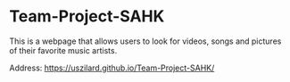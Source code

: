 # Team-Project-SAHK

This is a webpage that allows users to look for videos, songs and pictures of their favorite music artists.

Address: https://uszilard.github.io/Team-Project-SAHK/
